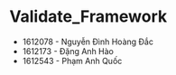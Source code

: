 # Validate_Framework

- 1612078 - Nguyễn Đình Hoàng Đắc
- 1612173 - Đặng Anh Hào
- 1612543 - Phạm Anh Quốc